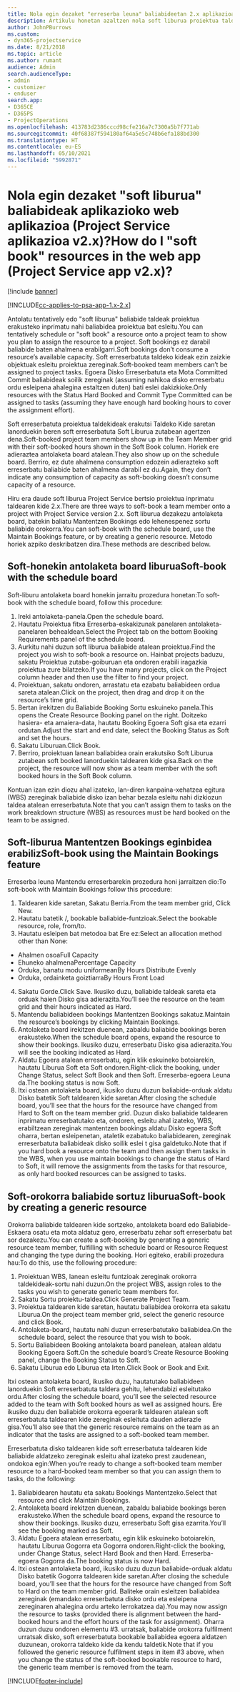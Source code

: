 ```yaml
---
title: Nola egin dezaket "erreserba leuna" baliabideetan 2.x aplikazioaren bertsioan?
description: Artikulu honetan azaltzen nola soft liburua proiektua taldekideak Project Service batekin.
author: JohnPBurrows
ms.custom:
- dyn365-projectservice
ms.date: 8/21/2018
ms.topic: article
ms.author: rumant
audience: Admin
search.audienceType:
- admin
- customizer
- enduser
search.app:
- D365CE
- D365PS
- ProjectOperations
ms.openlocfilehash: 413783d2386cccd98cfe216a7c7300a5b7f771ab
ms.sourcegitcommit: 40f68387f594180af64a5e5c748b6efa188bd300
ms.translationtype: HT
ms.contentlocale: eu-ES
ms.lasthandoff: 05/10/2021
ms.locfileid: "5992871"
---
```

# <a name="how-do-i-soft-book-resources-in-the-web-app-project-service-app-v2x"></a><span data-ttu-id="a61f4-103">Nola egin dezaket "soft liburua" baliabideak aplikazioko web aplikazioa (Project Service aplikazioa v2.x)?</span><span class="sxs-lookup"><span data-stu-id="a61f4-103">How do I "soft book" resources in the web app (Project Service app v2.x)?</span></span>

[!include [banner](../includes/psa-now-project-operations.md)]

[!INCLUDE[cc-applies-to-psa-app-1.x-2.x](../includes/cc-applies-to-psa-app-1x-2x.md)]

<span data-ttu-id="a61f4-104">Antolatu tentatively edo "soft liburua" baliabide taldeak proiektua erakusteko inprimatu nahi baliabidea proiektua bat esleitu.</span><span class="sxs-lookup"><span data-stu-id="a61f4-104">You can tentatively schedule or "soft book" a resource onto a project team to show you plan to assign the resource to a project.</span></span> <span data-ttu-id="a61f4-105">Soft bookings ez darabil baliabide baten ahalmena erabilgarri.</span><span class="sxs-lookup"><span data-stu-id="a61f4-105">Soft bookings don’t consume a resource’s available capacity.</span></span> <span data-ttu-id="a61f4-106">Soft erreserbatuta taldeko kideak ezin zaizkie objektuak esleitu proiektua zereginak.</span><span class="sxs-lookup"><span data-stu-id="a61f4-106">Soft-booked team members can’t be assigned to project tasks.</span></span> <span data-ttu-id="a61f4-107">Egoera Disko Erreserbatuta eta Mota Committed Commit baliabideak soilik zereginak (assuming nahikoa disko erreserbatu ordu esleipena ahalegina estaltzen duten) bati eslei dakizkioke.</span><span class="sxs-lookup"><span data-stu-id="a61f4-107">Only resources with the Status Hard Booked and Commit Type Committed can be assigned to tasks (assuming they have enough hard booking hours to cover the assignment effort).</span></span>

<span data-ttu-id="a61f4-108">Soft erreserbatuta proiektua taldekideak erakutsi Taldeko Kide saretan lanorduekin beren soft erreserbatuta Soft Liburua zutabean agertzen dena.</span><span class="sxs-lookup"><span data-stu-id="a61f4-108">Soft-booked project team members show up in the Team Member grid with their soft-booked hours shown in the Soft Book column.</span></span> <span data-ttu-id="a61f4-109">Horiek ere adieraztea antolaketa board atalean.</span><span class="sxs-lookup"><span data-stu-id="a61f4-109">They also show up on the schedule board.</span></span> <span data-ttu-id="a61f4-110">Berriro, ez dute ahalmena consumption edozein adierazteko soft erreserbatu baliabide baten ahalmena darabil ez du.</span><span class="sxs-lookup"><span data-stu-id="a61f4-110">Again, they don’t indicate any consumption of capacity as soft-booking doesn’t consume capacity of a resource.</span></span>

<span data-ttu-id="a61f4-111">Hiru era daude soft liburua Project Service bertsio proiektua inprimatu taldearen kide 2.x.</span><span class="sxs-lookup"><span data-stu-id="a61f4-111">There are three ways to soft-book a team member onto a project with Project Service version 2.x.</span></span> <span data-ttu-id="a61f4-112">Soft liburua dezakezu antolaketa board, batekin baliatu Mantentzen Bookings edo lehenespenez sortu baliabide orokorra.</span><span class="sxs-lookup"><span data-stu-id="a61f4-112">You can soft-book with the schedule board, use the Maintain Bookings feature, or by creating a generic resource.</span></span> <span data-ttu-id="a61f4-113">Metodo horiek azpiko deskribatzen dira.</span><span class="sxs-lookup"><span data-stu-id="a61f4-113">These methods are described below.</span></span>

## <a name="soft-book-with-the-schedule-board"></a><span data-ttu-id="a61f4-114">Soft-honekin antolaketa board liburua</span><span class="sxs-lookup"><span data-stu-id="a61f4-114">Soft-book with the schedule board</span></span>

<span data-ttu-id="a61f4-115">Soft-liburu antolaketa board honekin jarraitu prozedura honetan:</span><span class="sxs-lookup"><span data-stu-id="a61f4-115">To soft-book with the schedule board, follow this procedure:</span></span> 
1. <span data-ttu-id="a61f4-116">Ireki antolaketa-panela.</span><span class="sxs-lookup"><span data-stu-id="a61f4-116">Open the schedule board.</span></span>
2. <span data-ttu-id="a61f4-117">Hautatu Proiektua fitxa Erreserba-eskakizunak panelaren antolaketa-panelaren behealdean.</span><span class="sxs-lookup"><span data-stu-id="a61f4-117">Select the Project tab on the bottom Booking Requirements panel of the schedule board.</span></span>
3. <span data-ttu-id="a61f4-118">Aurkitu nahi duzun soft liburua baliabide atalean proiektua.</span><span class="sxs-lookup"><span data-stu-id="a61f4-118">Find the project you wish to soft-book a resource on.</span></span> <span data-ttu-id="a61f4-119">Hainbat projects baduzu, sakatu Proiektua zutabe-goiburuan eta ondoren erabili iragazkia proiektua zure bilatzeko.</span><span class="sxs-lookup"><span data-stu-id="a61f4-119">If you have many projects, click on the Project column header and then use the filter to find your project.</span></span>
4. <span data-ttu-id="a61f4-120">Proiektuan, sakatu ondoren, arrastatu eta ezabatu baliabideen ordua sareta atalean.</span><span class="sxs-lookup"><span data-stu-id="a61f4-120">Click on the project, then drag and drop it on the resource’s time grid.</span></span>
5. <span data-ttu-id="a61f4-121">Bertan irekitzen du Baliabide Booking Sortu eskuineko panela.</span><span class="sxs-lookup"><span data-stu-id="a61f4-121">This opens the Create Resource Booking panel on the right.</span></span> <span data-ttu-id="a61f4-122">Doitzeko hasiera- eta amaiera-data, hautatu Booking Egoera Soft gisa eta ezarri ordutan.</span><span class="sxs-lookup"><span data-stu-id="a61f4-122">Adjust the start and end date, select the Booking Status as Soft and set the hours.</span></span> 
6. <span data-ttu-id="a61f4-123">Sakatu Liburuan.</span><span class="sxs-lookup"><span data-stu-id="a61f4-123">Click Book.</span></span>
7. <span data-ttu-id="a61f4-124">Berriro, proiektuan lanean baliabidea orain erakutsiko Soft Liburua zutabean soft booked lanorduekin taldearen kide gisa.</span><span class="sxs-lookup"><span data-stu-id="a61f4-124">Back on the project, the resource will now show as a team member with the soft booked hours in the Soft Book column.</span></span>

<span data-ttu-id="a61f4-125">Kontuan izan ezin diozu ahal izateko, lan-diren kanpaina-xehatzea egitura (WBS) zereginak baliabide disko izan behar bezala esleitu nahi dizkiozun taldea atalean erreserbatuta.</span><span class="sxs-lookup"><span data-stu-id="a61f4-125">Note that you can’t assign them to tasks on the work breakdown structure (WBS) as resources must be hard booked on the team to be assigned.</span></span>

## <a name="soft-book-using-the-maintain-bookings-feature"></a><span data-ttu-id="a61f4-126">Soft-liburua Mantentzen Bookings eginbidea erabiliz</span><span class="sxs-lookup"><span data-stu-id="a61f4-126">Soft-book using the Maintain Bookings feature</span></span>

<span data-ttu-id="a61f4-127">Erreserba leuna Mantendu erreserbarekin prozedura honi jarraitzen dio:</span><span class="sxs-lookup"><span data-stu-id="a61f4-127">To soft-book with Maintain Bookings follow this procedure:</span></span>
1. <span data-ttu-id="a61f4-128">Taldearen kide saretan, Sakatu Berria.</span><span class="sxs-lookup"><span data-stu-id="a61f4-128">From the team member grid, Click New.</span></span>
2. <span data-ttu-id="a61f4-129">Hautatu batetik /, bookable baliabide-funtzioak.</span><span class="sxs-lookup"><span data-stu-id="a61f4-129">Select the bookable resource, role, from/to.</span></span>
3. <span data-ttu-id="a61f4-130">Hautatu esleipen bat metodoa bat Ere ez:</span><span class="sxs-lookup"><span data-stu-id="a61f4-130">Select an allocation method other than None:</span></span>
- <span data-ttu-id="a61f4-131">Ahalmen osoa</span><span class="sxs-lookup"><span data-stu-id="a61f4-131">Full Capacity</span></span>
- <span data-ttu-id="a61f4-132">Ehuneko ahalmena</span><span class="sxs-lookup"><span data-stu-id="a61f4-132">Percentage Capacity</span></span>
- <span data-ttu-id="a61f4-133">Orduka, banatu modu uniformean</span><span class="sxs-lookup"><span data-stu-id="a61f4-133">By Hours Distribute Evenly</span></span>
- <span data-ttu-id="a61f4-134">Orduka, ordainketa goiztiarra</span><span class="sxs-lookup"><span data-stu-id="a61f4-134">By Hours Front Load</span></span>
4. <span data-ttu-id="a61f4-135">Sakatu Gorde.</span><span class="sxs-lookup"><span data-stu-id="a61f4-135">Click Save.</span></span> <span data-ttu-id="a61f4-136">Ikusiko duzu, baliabide taldeak sareta eta orduak haien Disko gisa adierazita.</span><span class="sxs-lookup"><span data-stu-id="a61f4-136">You’ll see the resource on the team grid and their hours indicated as Hard.</span></span>
5. <span data-ttu-id="a61f4-137">Mantendu baliabideen bookings Mantentzen Bookings sakatuz.</span><span class="sxs-lookup"><span data-stu-id="a61f4-137">Maintain the resource’s bookings by clicking Maintain Bookings.</span></span>
6. <span data-ttu-id="a61f4-138">Antolaketa board irekitzen duenean, zabaldu baliabide bookings beren erakusteko.</span><span class="sxs-lookup"><span data-stu-id="a61f4-138">When the schedule board opens, expand the resource to show their bookings.</span></span> <span data-ttu-id="a61f4-139">Ikusiko duzu, erreserbatu Disko gisa adierazita.</span><span class="sxs-lookup"><span data-stu-id="a61f4-139">You will see the booking indicated as Hard.</span></span>
7. <span data-ttu-id="a61f4-140">Aldatu Egoera atalean erreserbatu, egin klik eskuineko botoiarekin, hautatu Liburua Soft eta Soft ondoren.</span><span class="sxs-lookup"><span data-stu-id="a61f4-140">Right-click the booking, under Change Status, select Soft Book and then Soft.</span></span> <span data-ttu-id="a61f4-141">Erreserba-egoera Leuna da.</span><span class="sxs-lookup"><span data-stu-id="a61f4-141">The booking status is now Soft.</span></span>
8. <span data-ttu-id="a61f4-142">Itxi ostean antolaketa board, ikusiko duzu duzun baliabide-orduak aldatu Disko batetik Soft taldearen kide saretan.</span><span class="sxs-lookup"><span data-stu-id="a61f4-142">After closing the schedule board, you’ll see that the hours for the resource have changed from Hard to Soft on the team member grid.</span></span>
<span data-ttu-id="a61f4-143">Duzun disko baliabide taldearen inprimatu erreserbatutako eta, ondoren, esleitu ahal izateko, WBS, erabiltzean zereginak mantentzen bookings aldatu Disko egoera Soft oharra, bertan esleipenetan, ataletik ezabatuko baliabidearen, zereginak erreserbatuta baliabideak disko soilik eslei t gisa galdetuko.</span><span class="sxs-lookup"><span data-stu-id="a61f4-143">Note that if you hard book a resource onto the team and then assign them tasks in the WBS, when you use maintain bookings to change the status of Hard to Soft, it will remove the assignments from the tasks for that resource, as only hard booked resources can be assigned to tasks.</span></span>

## <a name="soft-book-by-creating-a-generic-resource"></a><span data-ttu-id="a61f4-144">Soft-orokorra baliabide sortuz liburua</span><span class="sxs-lookup"><span data-stu-id="a61f4-144">Soft-book by creating a generic resource</span></span>

<span data-ttu-id="a61f4-145">Orokorra baliabide taldearen kide sortzeko, antolaketa board edo Baliabide-Eskaera osatu eta mota aldatuz gero, erreserbatu zehar soft erreserbatu bat sor dezakezu.</span><span class="sxs-lookup"><span data-stu-id="a61f4-145">You can create a soft-booking by generating a generic resource team member, fulfilling with schedule board or Resource Request and changing the type during the booking.</span></span>
<span data-ttu-id="a61f4-146">Hori egiteko, erabili prozedura hau:</span><span class="sxs-lookup"><span data-stu-id="a61f4-146">To do this, use the following procedure:</span></span>

1. <span data-ttu-id="a61f4-147">Proiektuan WBS, lanean esleitu funtzioak zereginak orokorra taldekideak-sortu nahi duzun.</span><span class="sxs-lookup"><span data-stu-id="a61f4-147">On the project WBS, assign roles to the tasks you wish to generate generic team members for.</span></span>
2. <span data-ttu-id="a61f4-148">Sakatu Sortu proiektu-taldea.</span><span class="sxs-lookup"><span data-stu-id="a61f4-148">Click Generate Project Team.</span></span>
3. <span data-ttu-id="a61f4-149">Proiektua taldearen kide saretan, hautatu baliabidea orokorra eta sakatu Liburua.</span><span class="sxs-lookup"><span data-stu-id="a61f4-149">On the project team member grid, select the generic resource and click Book.</span></span>
4. <span data-ttu-id="a61f4-150">Antolaketa-board, hautatu nahi duzun erreserbatutako baliabidea.</span><span class="sxs-lookup"><span data-stu-id="a61f4-150">On the schedule board, select the resource that you wish to book.</span></span>
5. <span data-ttu-id="a61f4-151">Sortu Baliabideen Booking antolaketa board panelean, atalean aldatu Booking Egoera Soft.</span><span class="sxs-lookup"><span data-stu-id="a61f4-151">On the schedule board’s Create Resource Booking panel, change the Booking Status to Soft.</span></span>
6. <span data-ttu-id="a61f4-152">Sakatu Liburua edo Liburua eta Irten.</span><span class="sxs-lookup"><span data-stu-id="a61f4-152">Click Book or Book and Exit.</span></span>

<span data-ttu-id="a61f4-153">Itxi ostean antolaketa board, ikusiko duzu, hautatutako baliabideen lanorduekin Soft erreserbatuta taldera gehitu, lehendabizi esleitutako ordu.</span><span class="sxs-lookup"><span data-stu-id="a61f4-153">After closing the schedule board, you’ll see the selected resource added to the team with Soft booked hours as well as assigned hours.</span></span> <span data-ttu-id="a61f4-154">Ere ikusiko duzu den baliabide orokorra egoerarik taldearen atalean soft erreserbatuta taldearen kide zereginak esleituta dauden adierazle gisa.</span><span class="sxs-lookup"><span data-stu-id="a61f4-154">You’ll also see that the generic resource remains on the team as an indicator that the tasks are assigned to a soft-booked team member.</span></span>

<span data-ttu-id="a61f4-155">Erreserbatuta disko taldearen kide soft erreserbatuta taldearen kide baliabide aldatzeko zereginak esleitu ahal izateko prest zaudenean, ondokoa egin:</span><span class="sxs-lookup"><span data-stu-id="a61f4-155">When you’re ready to change a soft-booked team member resource to a hard-booked team member so that you can assign them to tasks, do the following:</span></span>

1. <span data-ttu-id="a61f4-156">Baliabidearen hautatu eta sakatu Bookings Mantentzeko.</span><span class="sxs-lookup"><span data-stu-id="a61f4-156">Select that resource and click Maintain Bookings.</span></span>
2. <span data-ttu-id="a61f4-157">Antolaketa board irekitzen duenean, zabaldu baliabide bookings beren erakusteko.</span><span class="sxs-lookup"><span data-stu-id="a61f4-157">When the schedule board opens, expand the resource to show their bookings.</span></span> <span data-ttu-id="a61f4-158">Ikusiko duzu, erreserbatu Soft gisa ezarrita.</span><span class="sxs-lookup"><span data-stu-id="a61f4-158">You’ll see the booking marked as Soft.</span></span>
3. <span data-ttu-id="a61f4-159">Aldatu Egoera atalean erreserbatu, egin klik eskuineko botoiarekin, hautatu Liburua Gogorra eta Gogorra ondoren.</span><span class="sxs-lookup"><span data-stu-id="a61f4-159">Right-click the booking, under Change Status, select Hard Book and then Hard.</span></span> <span data-ttu-id="a61f4-160">Erreserba-egoera Gogorra da.</span><span class="sxs-lookup"><span data-stu-id="a61f4-160">The booking status is now Hard.</span></span>
4. <span data-ttu-id="a61f4-161">Itxi ostean antolaketa board, ikusiko duzu duzun baliabide-orduak aldatu Disko batetik Gogorra taldearen kide saretan.</span><span class="sxs-lookup"><span data-stu-id="a61f4-161">After closing the schedule board, you’ll see that the hours for the resource have changed from Soft to Hard on the team member grid.</span></span> <span data-ttu-id="a61f4-162">Baliteke orain esleitzen baliabidea zereginak (emandako erreserbatuta disko ordu eta esleipena zereginaren ahalegina ordu arteko lerrokatzea da).</span><span class="sxs-lookup"><span data-stu-id="a61f4-162">You may now assign the resource to tasks (provided there is alignment between the hard-booked hours and the effort hours of the task for assignment).</span></span> <span data-ttu-id="a61f4-163">Oharra duzun duzu ondoren elementu #3. urratsak, baliabide orokorra fulfilment urratsak disko, soft erreserbatuta bookable baliabidea egoera aldatzen duzunean, orokorra taldeko kide da kendu taldetik.</span><span class="sxs-lookup"><span data-stu-id="a61f4-163">Note that if you followed the generic resource fulfilment steps in item #3 above, when you change the status of the soft-booked bookable resource to hard, the generic team member is removed from the team.</span></span>


[!INCLUDE[footer-include](../includes/footer-banner.md)]
